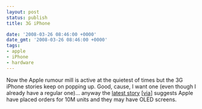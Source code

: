 ```yaml
---
layout: post
status: publish
title: 3G iPhone

date: '2008-03-26 08:46:00 +0000'
date_gmt: '2008-03-26 08:46:00 +0000'
tags:
- apple
- iPhone
- hardware
---
```

Now the Apple rumour mill is active at the quietest of times but the 3G iPhone stories keep on popping up. Good, cause, I want one (even though I already have a regular one)... anyway the <a href="http://www.ipodobserver.com/story/35268">latest story</a> [<a href="http://www.macrumors.com/2008/03/25/3g-iphone-already-ordered-by-apple/">via</a>] suggests Apple have placed orders for 10M units and they may have OLED screens.
